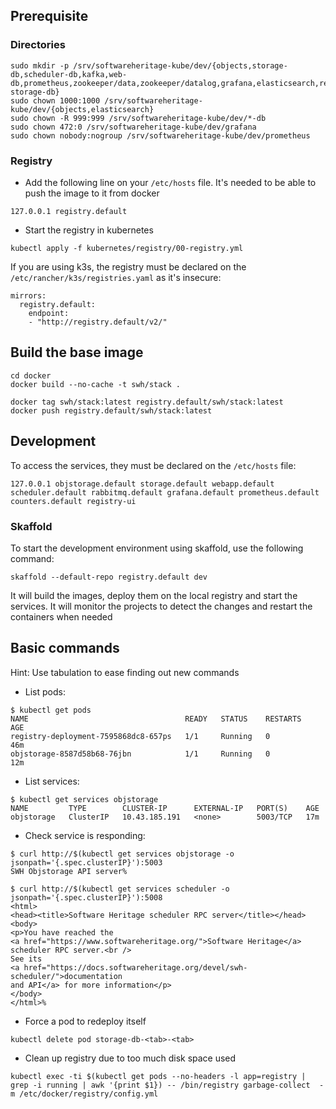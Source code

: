 ## Prerequisite

### Directories

```
sudo mkdir -p /srv/softwareheritage-kube/dev/{objects,storage-db,scheduler-db,kafka,web-db,prometheus,zookeeper/data,zookeeper/datalog,grafana,elasticsearch,redis,registry,idx-storage-db}
sudo chown 1000:1000 /srv/softwareheritage-kube/dev/{objects,elasticsearch}
sudo chown -R 999:999 /srv/softwareheritage-kube/dev/*-db
sudo chown 472:0 /srv/softwareheritage-kube/dev/grafana
sudo chown nobody:nogroup /srv/softwareheritage-kube/dev/prometheus
```

### Registry

- Add the following line on your `/etc/hosts` file. It's needed to be able to
  push the image to it from docker
```
127.0.0.1 registry.default
```
- Start the registry in kubernetes
```
kubectl apply -f kubernetes/registry/00-registry.yml
```

If you are using k3s, the registry must be declared on the
`/etc/rancher/k3s/registries.yaml` as it's insecure:

```
mirrors:
  registry.default:
    endpoint:
    - "http://registry.default/v2/"
```

## Build the base image

```
cd docker
docker build --no-cache -t swh/stack .

docker tag swh/stack:latest registry.default/swh/stack:latest
docker push registry.default/swh/stack:latest
```

## Development

To access the services, they must be declared on the `/etc/hosts` file:
```
127.0.0.1 objstorage.default storage.default webapp.default scheduler.default rabbitmq.default grafana.default prometheus.default counters.default registry-ui
```

### Skaffold

To start the development environment using skaffold, use the following command:

```
skaffold --default-repo registry.default dev
```

It will build the images, deploy them on the local registry and start the services.
It will monitor the projects to detect the changes and restart the containers when needed

## Basic commands

Hint: Use tabulation to ease finding out new commands

- List pods:
```
$ kubectl get pods
NAME                                   READY   STATUS    RESTARTS   AGE
registry-deployment-7595868dc8-657ps   1/1     Running   0          46m
objstorage-8587d58b68-76jbn            1/1     Running   0          12m
```

- List services:

```
$ kubectl get services objstorage
NAME         TYPE        CLUSTER-IP      EXTERNAL-IP   PORT(S)    AGE
objstorage   ClusterIP   10.43.185.191   <none>        5003/TCP   17m
```

- Check service is responding:

```
$ curl http://$(kubectl get services objstorage -o jsonpath='{.spec.clusterIP}'):5003
SWH Objstorage API server%

$ curl http://$(kubectl get services scheduler -o jsonpath='{.spec.clusterIP}'):5008
<html>
<head><title>Software Heritage scheduler RPC server</title></head>
<body>
<p>You have reached the
<a href="https://www.softwareheritage.org/">Software Heritage</a>
scheduler RPC server.<br />
See its
<a href="https://docs.softwareheritage.org/devel/swh-scheduler/">documentation
and API</a> for more information</p>
</body>
</html>%
```

- Force a pod to redeploy itself

```
kubectl delete pod storage-db-<tab>-<tab>
```

- Clean up registry due to too much disk space used

```
kubectl exec -ti $(kubectl get pods --no-headers -l app=registry | grep -i running | awk '{print $1}) -- /bin/registry garbage-collect  -m /etc/docker/registry/config.yml
```
